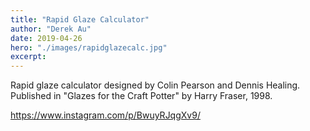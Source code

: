```yaml
---
title: "Rapid Glaze Calculator"
author: "Derek Au"
date: 2019-04-26
hero: "./images/rapidglazecalc.jpg"
excerpt: 
---
```


Rapid glaze calculator designed by Colin Pearson and Dennis Healing. Published in "Glazes for the Craft Potter" by Harry Fraser, 1998.

https://www.instagram.com/p/BwuyRJqgXv9/
